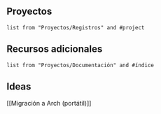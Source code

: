 ## Proyectos
``` dataview
list from "Proyectos/Registros" and #project
```
## Recursos adicionales
```dataview
list from "Proyectos/Documentación" and #índice 
```

## Ideas
[[Migración a Arch (portátil)]]

